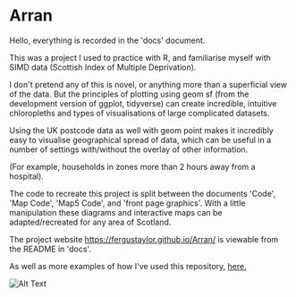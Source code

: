 # Arran

Hello, everything is recorded in the 'docs' document.

This was a project I used to practice with R, and familiarise myself with SIMD data (Scottish Index of Multiple Deprivation).

I don't pretend any of this is novel, or anything more than a superficial view of the data. But the principles of plotting using geom sf (from the development version of ggplot, tidyverse) can create incredible, intuitive chloropleths and types of visualisations of large complicated datasets.

Using the UK postcode data as well with geom point makes it incredibly easy to visualise geographical spread of data, which can be useful in a number of settings with/without the overlay of other information.

(For example, households in zones more than 2 hours away from a hospital).

The code to recreate this project is split between the documents 'Code', 'Map Code', 'Map5 Code', and 'front page graphics'.
With a little manipulation these diagrams and interactive maps can be adapted/recreated for any area of Scotland.

The project website https://fergustaylor.github.io/Arran/ is viewable from the README in 'docs'.

As well as more examples of how I've used this repository, [here.](https://fergustaylor.github.io/categories/arran/)

![Alt Text](https://twitter.com/twitter/statuses/891351674513752064)
